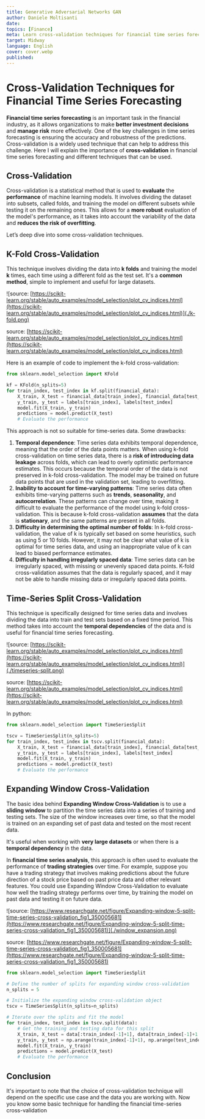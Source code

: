 ```yaml
---
title: Generative Adversarial Networks GAN
author: Daniele Moltisanti
date: 
topics: [Finance]
meta: Learn cross-validation techniques for financial time series forecasting, including k-fold, time-series split, and expanding window methods.
target: Midway
language: English
cover: cover.webp
published: 
---
```


# Cross-Validation Techniques for Financial Time Series Forecasting

**Financial time series forecasting** is an important task in the financial industry, as it allows organizations to make **better investment decisions** and **manage risk** more effectively. One of the key challenges in time series forecasting is ensuring the accuracy and robustness of the predictions. Cross-validation is a widely used technique that can help to address this challenge. Here I will explain the importance of **cross-validation** in financial time series forecasting and different techniques that can be used.

## Cross-Validation

Cross-validation is a statistical method that is used to **evaluate** the **performance** of machine learning models. It involves dividing the dataset into subsets, called folds, and training the model on different subsets while testing it on the remaining ones. This allows for a **more robust** evaluation of the model's performance, as it takes into account the variability of the data and **reduces the risk of overfitting**.

Let’s deep dive into some cross-validation techniques.

## K-Fold Cross-Validation

This technique involves dividing the data into **k folds** and training the model **k** times, each time using a different fold as the test set. It's a **common method**, simple to implement and useful for large datasets. 

![source: [https://scikit-learn.org/stable/auto_examples/model_selection/plot_cv_indices.html](https://scikit-learn.org/stable/auto_examples/model_selection/plot_cv_indices.html)](./k-fold.png)

source: [https://scikit-learn.org/stable/auto_examples/model_selection/plot_cv_indices.html](https://scikit-learn.org/stable/auto_examples/model_selection/plot_cv_indices.html)

Here is an example of code to implement the k-fold cross-validation:

```python
from sklearn.model_selection import KFold

kf = KFold(n_splits=5)
for train_index, test_index in kf.split(financial_data):
    X_train, X_test = financial_data[train_index], financial_data[test_index]
    y_train, y_test = labels[train_index], labels[test_index]
    model.fit(X_train, y_train)
    predictions = model.predict(X_test)
    # Evaluate the performance

```

This approach is not so suitable for time-series data. Some drawbacks:

1. **Temporal dependence**: Time series data exhibits temporal dependence, meaning that the order of the data points matters. When using k-fold cross-validation on time series data, there is a **risk of introducing data leakage** across folds, which can lead to overly optimistic performance estimates. This occurs because the temporal order of the data is not preserved in k-fold cross-validation. The model may be trained on future data points that are used in the validation set, leading to overfitting.
2. **Inability to account for time-varying patterns**: Time series data often exhibits time-varying patterns such as **trends**, **seasonality**, and **autocorrelation**. These patterns can change over time, making it difficult to evaluate the performance of the model using k-fold cross-validation. This is because k-fold cross-validation **assumes** that the data is **stationary**, and the same patterns are present in all folds.
3. **Difficulty in determining the optimal number of folds**: In k-fold cross-validation, the value of k is typically set based on some heuristics, such as using 5 or 10 folds. However, it may not be clear what value of k is optimal for time series data, and using an inappropriate value of k can lead to biased performance estimates.
4. **Difficulty in handling irregularly spaced data**: Time series data can be irregularly spaced, with missing or unevenly spaced data points. K-fold cross-validation assumes that the data is regularly spaced, and it may not be able to handle missing data or irregularly spaced data points.

## Time-Series Split Cross-Validation

This technique is specifically designed for time series data and involves dividing the data into train and test sets based on a fixed time period. This method takes into account the **temporal dependencies** of the data and is useful for financial time series forecasting.

![source: [https://scikit-learn.org/stable/auto_examples/model_selection/plot_cv_indices.html](https://scikit-learn.org/stable/auto_examples/model_selection/plot_cv_indices.html)](./timeseries-split.png)

source: [https://scikit-learn.org/stable/auto_examples/model_selection/plot_cv_indices.html](https://scikit-learn.org/stable/auto_examples/model_selection/plot_cv_indices.html)

In python:

```python
from sklearn.model_selection import TimeSeriesSplit

tscv = TimeSeriesSplit(n_splits=5)
for train_index, test_index in tscv.split(financial_data):
    X_train, X_test = financial_data[train_index], financial_data[test_index]
    y_train, y_test = labels[train_index], labels[test_index]
    model.fit(X_train, y_train)
    predictions = model.predict(X_test)
    # Evaluate the performance

```

## Expanding Window Cross-Validation

The basic idea behind **Expanding Window Cross-Validation** is to use a **sliding window** to partition the time series data into a series of training and testing sets. The size of the window increases over time, so that the model is trained on an expanding set of past data and tested on the most recent data.

It's useful when working with **very large datasets** or when there is a **temporal dependency** in the data.

In **financial time series analysis**, this approach is often used to evaluate the performance of **trading strategies** over time. For example, suppose you have a trading strategy that involves making predictions about the future direction of a stock price based on past price data and other relevant features. You could use Expanding Window Cross-Validation to evaluate how well the trading strategy performs over time, by training the model on past data and testing it on future data.

![source: [https://www.researchgate.net/figure/Expanding-window-5-split-time-series-cross-validation_fig1_350005681](https://www.researchgate.net/figure/Expanding-window-5-split-time-series-cross-validation_fig1_350005681)](./window_expansion.png)

source: [https://www.researchgate.net/figure/Expanding-window-5-split-time-series-cross-validation_fig1_350005681](https://www.researchgate.net/figure/Expanding-window-5-split-time-series-cross-validation_fig1_350005681)

```python
from sklearn.model_selection import TimeSeriesSplit

# Define the number of splits for expanding window cross-validation
n_splits = 5

# Initialize the expanding window cross-validation object
tscv = TimeSeriesSplit(n_splits=n_splits)

# Iterate over the splits and fit the model
for train_index, test_index in tscv.split(data):
    # Get the training and testing data for this split
    X_train, X_test = data[:train_index[-1]+1], data[train_index[-1]+1:test_index[-1]+1]
    y_train, y_test = np.arange(train_index[-1]+1), np.arange(test_index[-1]+1-train_index[-1]-1)
    model.fit(X_train, y_train)
    predictions = model.predict(X_test)
    # Evaluate the performance
```

## Conclusion

It's important to note that the choice of cross-validation technique will depend on the specific use case and the data you are working with. Now you know some basic technique for handling the financial time-series cross-validation